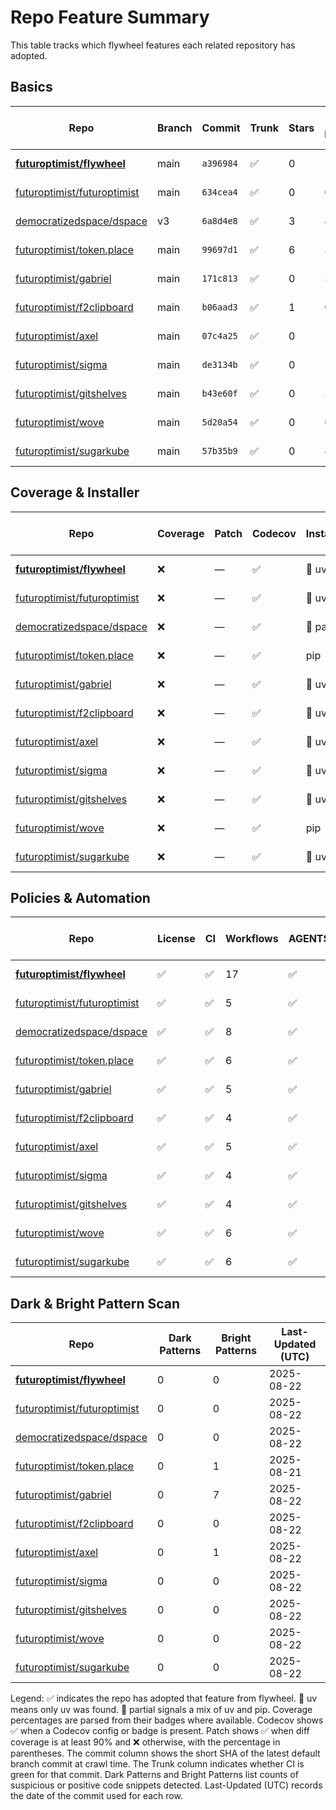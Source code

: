 # Repo Feature Summary

This table tracks which flywheel features each related repository has adopted.

<!-- spellchecker: disable -->
## Basics
| Repo | Branch | Commit | Trunk | Stars | Open Issues | Last-Updated (UTC) |
| ---- | ------ | ------ | ----- | ----- | ----------- | ----------------- |
| **[futuroptimist/flywheel](https://github.com/futuroptimist/flywheel)** | main | `a396984` | ✅ | 0 | 10 | 2025-08-22 |
| [futuroptimist/futuroptimist](https://github.com/futuroptimist/futuroptimist) | main | `634cea4` | ✅ | 0 | 0 | 2025-08-22 |
| [democratizedspace/dspace](https://github.com/democratizedspace/dspace) | v3 | `6a8d4e8` | ✅ | 3 | 47 | 2025-08-22 |
| [futuroptimist/token.place](https://github.com/futuroptimist/token.place) | main | `99697d1` | ✅ | 6 | 3 | 2025-08-21 |
| [futuroptimist/gabriel](https://github.com/futuroptimist/gabriel) | main | `171c813` | ✅ | 0 | 3 | 2025-08-22 |
| [futuroptimist/f2clipboard](https://github.com/futuroptimist/f2clipboard) | main | `b06aad3` | ✅ | 1 | 0 | 2025-08-22 |
| [futuroptimist/axel](https://github.com/futuroptimist/axel) | main | `07c4a25` | ✅ | 0 | 1 | 2025-08-22 |
| [futuroptimist/sigma](https://github.com/futuroptimist/sigma) | main | `de3134b` | ✅ | 0 | 2 | 2025-08-22 |
| [futuroptimist/gitshelves](https://github.com/futuroptimist/gitshelves) | main | `b43e60f` | ✅ | 0 | 3 | 2025-08-22 |
| [futuroptimist/wove](https://github.com/futuroptimist/wove) | main | `5d20a54` | ✅ | 0 | 6 | 2025-08-22 |
| [futuroptimist/sugarkube](https://github.com/futuroptimist/sugarkube) | main | `57b35b9` | ✅ | 0 | 4 | 2025-08-22 |

## Coverage & Installer
| Repo | Coverage | Patch | Codecov | Installer | Last-Updated (UTC) |
| ---- | -------- | ----- | ------- | --------- | ----------------- |
| **[futuroptimist/flywheel](https://github.com/futuroptimist/flywheel)** | ❌ | — | ✅ | 🚀 uv | 2025-08-22 |
| [futuroptimist/futuroptimist](https://github.com/futuroptimist/futuroptimist) | ❌ | — | ✅ | 🚀 uv | 2025-08-22 |
| [democratizedspace/dspace](https://github.com/democratizedspace/dspace) | ❌ | — | ✅ | 🔶 partial | 2025-08-22 |
| [futuroptimist/token.place](https://github.com/futuroptimist/token.place) | ❌ | — | ✅ | pip | 2025-08-21 |
| [futuroptimist/gabriel](https://github.com/futuroptimist/gabriel) | ❌ | — | ✅ | 🚀 uv | 2025-08-22 |
| [futuroptimist/f2clipboard](https://github.com/futuroptimist/f2clipboard) | ❌ | — | ✅ | 🚀 uv | 2025-08-22 |
| [futuroptimist/axel](https://github.com/futuroptimist/axel) | ❌ | — | ✅ | 🚀 uv | 2025-08-22 |
| [futuroptimist/sigma](https://github.com/futuroptimist/sigma) | ❌ | — | ✅ | 🚀 uv | 2025-08-22 |
| [futuroptimist/gitshelves](https://github.com/futuroptimist/gitshelves) | ❌ | — | ✅ | 🚀 uv | 2025-08-22 |
| [futuroptimist/wove](https://github.com/futuroptimist/wove) | ❌ | — | ✅ | pip | 2025-08-22 |
| [futuroptimist/sugarkube](https://github.com/futuroptimist/sugarkube) | ❌ | — | ✅ | 🚀 uv | 2025-08-22 |

## Policies & Automation
| Repo | License | CI | Workflows | AGENTS.md | Code of Conduct | Contributing | Pre-commit | Last-Updated (UTC) |
| ---- | ------- | -- | --------- | --------- | --------------- | ------------ | ---------- | ----------------- |
| **[futuroptimist/flywheel](https://github.com/futuroptimist/flywheel)** | ✅ | ✅ | 17 | ✅ | ✅ | ✅ | ✅ | 2025-08-22 |
| [futuroptimist/futuroptimist](https://github.com/futuroptimist/futuroptimist) | ✅ | ✅ | 5 | ✅ | ✅ | ✅ | ✅ | 2025-08-22 |
| [democratizedspace/dspace](https://github.com/democratizedspace/dspace) | ✅ | ✅ | 8 | ✅ | ✅ | ✅ | ✅ | 2025-08-22 |
| [futuroptimist/token.place](https://github.com/futuroptimist/token.place) | ✅ | ✅ | 6 | ✅ | ✅ | ✅ | ✅ | 2025-08-21 |
| [futuroptimist/gabriel](https://github.com/futuroptimist/gabriel) | ✅ | ✅ | 5 | ✅ | ✅ | ✅ | ✅ | 2025-08-22 |
| [futuroptimist/f2clipboard](https://github.com/futuroptimist/f2clipboard) | ✅ | ✅ | 4 | ✅ | ✅ | ✅ | ✅ | 2025-08-22 |
| [futuroptimist/axel](https://github.com/futuroptimist/axel) | ✅ | ✅ | 5 | ✅ | ✅ | ✅ | ✅ | 2025-08-22 |
| [futuroptimist/sigma](https://github.com/futuroptimist/sigma) | ✅ | ✅ | 4 | ✅ | ✅ | ✅ | ✅ | 2025-08-22 |
| [futuroptimist/gitshelves](https://github.com/futuroptimist/gitshelves) | ✅ | ✅ | 4 | ✅ | ❌ | ❌ | ❌ | 2025-08-22 |
| [futuroptimist/wove](https://github.com/futuroptimist/wove) | ✅ | ✅ | 6 | ✅ | ✅ | ✅ | ✅ | 2025-08-22 |
| [futuroptimist/sugarkube](https://github.com/futuroptimist/sugarkube) | ✅ | ✅ | 6 | ✅ | ✅ | ✅ | ✅ | 2025-08-22 |

## Dark & Bright Pattern Scan
| Repo | Dark Patterns | Bright Patterns | Last-Updated (UTC) |
| ---- | ------------- | --------------- | ----------------- |
| **[futuroptimist/flywheel](https://github.com/futuroptimist/flywheel)** | 0 | 0 | 2025-08-22 |
| [futuroptimist/futuroptimist](https://github.com/futuroptimist/futuroptimist) | 0 | 0 | 2025-08-22 |
| [democratizedspace/dspace](https://github.com/democratizedspace/dspace) | 0 | 0 | 2025-08-22 |
| [futuroptimist/token.place](https://github.com/futuroptimist/token.place) | 0 | 1 | 2025-08-21 |
| [futuroptimist/gabriel](https://github.com/futuroptimist/gabriel) | 0 | 7 | 2025-08-22 |
| [futuroptimist/f2clipboard](https://github.com/futuroptimist/f2clipboard) | 0 | 0 | 2025-08-22 |
| [futuroptimist/axel](https://github.com/futuroptimist/axel) | 0 | 1 | 2025-08-22 |
| [futuroptimist/sigma](https://github.com/futuroptimist/sigma) | 0 | 0 | 2025-08-22 |
| [futuroptimist/gitshelves](https://github.com/futuroptimist/gitshelves) | 0 | 0 | 2025-08-22 |
| [futuroptimist/wove](https://github.com/futuroptimist/wove) | 0 | 0 | 2025-08-22 |
| [futuroptimist/sugarkube](https://github.com/futuroptimist/sugarkube) | 0 | 0 | 2025-08-22 |

Legend: ✅ indicates the repo has adopted that feature from flywheel. 🚀 uv means only uv was found. 🔶 partial signals a mix of uv and pip.
Coverage percentages are parsed from their badges where available. Codecov shows ✅ when a Codecov config or badge is present. Patch shows ✅ when diff coverage is at least 90% and ❌ otherwise, with the percentage in parentheses.
The commit column shows the short SHA of the latest default branch commit at crawl time. The Trunk column indicates whether CI is green for that commit. Dark Patterns and Bright Patterns list counts of suspicious or positive code snippets detected.
Last-Updated (UTC) records the date of the commit used for each row.
